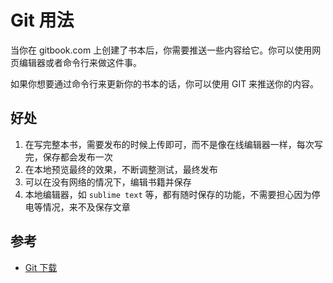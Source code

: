 # Git 用法

当你在 gitbook.com 上创建了书本后，你需要推送一些内容给它。你可以使用网页编辑器或者命令行来做这件事。

如果你想要通过命令行来更新你的书本的话，你可以使用 GIT 来推送你的内容。

## 好处
1. 在写完整本书，需要发布的时候上传即可，而不是像在线编辑器一样，每次写完，保存都会发布一次
2. 在本地预览最终的效果，不断调整测试，最终发布
3. 可以在没有网络的情况下，编辑书籍并保存
4. 本地编辑器，如 `sublime text` 等，都有随时保存的功能，不需要担心因为停电等情况，来不及保存文章

## 参考
- [Git 下载](https://git-scm.com/downloads)